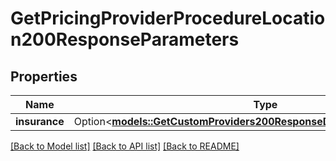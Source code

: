 # GetPricingProviderProcedureLocation200ResponseParameters

## Properties

Name | Type | Description | Notes
------------ | ------------- | ------------- | -------------
**insurance** | Option<[**models::GetCustomProviders200ResponseDataInnerInsurancesInner**](getCustomProviders_200_response_data_inner_insurances_inner.md)> |  | [optional]

[[Back to Model list]](../README.md#documentation-for-models) [[Back to API list]](../README.md#documentation-for-api-endpoints) [[Back to README]](../README.md)


